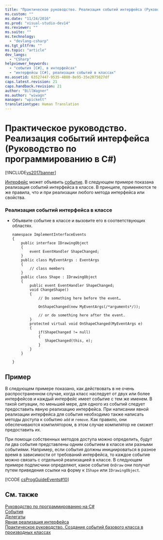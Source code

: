 ```yaml
---
title: "Практическое руководство. Реализация событий интерфейса (Руководство по программированию в C#) | Microsoft Docs"
ms.custom: ""
ms.date: "11/24/2016"
ms.prod: "visual-studio-dev14"
ms.reviewer: ""
ms.suite: ""
ms.technology: 
  - "devlang-csharp"
ms.tgt_pltfrm: ""
ms.topic: "article"
dev_langs: 
  - "CSharp"
helpviewer_keywords: 
  - "события [C#], в интерфейсах"
  - "интерфейсы [C#], реализация событий в классах"
ms.assetid: 63527447-9535-4880-8e95-35e2075827df
caps.latest.revision: 21
caps.handback.revision: 21
author: "BillWagner"
ms.author: "wiwagn"
manager: "wpickett"
translationtype: Human Translation
---
```

# Практическое руководство. Реализация событий интерфейса (Руководство по программированию в C#)
[!INCLUDE[vs2017banner](../../../csharp/includes/vs2017banner.md)]

[Интерфейс](../../../csharp/language-reference/keywords/interface.md) может объявить [событие](../../../csharp/language-reference/keywords/event.md).  В следующем примере показана реализация событий интерфейса в классе.  В принципе, применяются те же правила, что и при реализации любого метода интерфейса или свойства.  
  
### Реализация событий интерфейса в классе  
  
-   Объявите событие в классе и вызовите его в соответствующих областях.  
  
    ```  
    namespace ImplementInterfaceEvents  
    {  
        public interface IDrawingObject  
        {  
            event EventHandler ShapeChanged;  
        }  
        public class MyEventArgs : EventArgs   
        {  
            // class members  
        }  
        public class Shape : IDrawingObject  
        {  
            public event EventHandler ShapeChanged;  
            void ChangeShape()  
            {  
                // Do something here before the event…  
  
                OnShapeChanged(new MyEventArgs(/*arguments*/));  
  
                // or do something here after the event.   
            }  
            protected virtual void OnShapeChanged(MyEventArgs e)  
            {  
                if(ShapeChanged != null)  
                {  
                   ShapeChanged(this, e);  
                }  
            }  
        }  
  
    }  
    ```  
  
## Пример  
 В следующем примере показано, как действовать в не очень распространенном случае, когда класс наследует от двух или более интерфейсов и каждый интерфейс имеет событие с тем же именем.  В такой ситуации, по меньшей мере, для одного из событий следует предоставить явную реализацию интерфейса.  При написании явной реализации интерфейса для события необходимо также написать методы доступа к событию `add` и `remove`.  Как правило, они обеспечиваются компилятором, в этом случае компилятор не сможет предоставить их.  
  
 При помощи собственных методов доступа можно определить, будут ли два события представлены одним событием в классе или разными событиями.  Например, если события должны инициироваться в разное время в зависимости от требований интерфейса, то каждое событие можно связать с отдельной реализацией в классе.  В следующем примере подписчики определяют, какое событие `OnDraw` они получат путем приведения ссылки на форму к `IShape` или `IDrawingObject`.  
  
 [!CODE [csProgGuideEvents#10](../CodeSnippet/VS_Snippets_VBCSharp/csProgGuideEvents#10)]  
  
## См. также  
 [Руководство по программированию на C\#](../../../csharp/programming-guide/index.md)   
 [События](../../../csharp/programming-guide/events/index.md)   
 [Делегаты](../../../csharp/programming-guide/delegates/index.md)   
 [Явная реализация интерфейса](../../../csharp/programming-guide/interfaces/explicit-interface-implementation.md)   
 [Практическое руководство. Создание событий базового класса в производных классах](../../../csharp/programming-guide/events/how-to-raise-base-class-events-in-derived-classes.md)